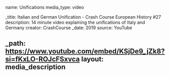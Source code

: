 name: Unifications
media_type: video

_title: Italian and German Unification - Crash Course European History #27
description: 14 minute video explaining the unifications of Italy and Germany
creator: CrashCourse
_date: 2019
source: YouTube

_path: https://www.youtube.com/embed/KSjDe9_jZk8?si=fKxLO-ROJcFSxvca
layout: media_description
---
